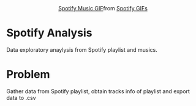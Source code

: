 <div align="center">
<div class="tenor-gif-embed" data-postid="19364871" data-share-method="host" data-aspect-ratio="1.33333" data-width="100%"><a href="https://tenor.com/view/spotify-music-apps-gif-19364871">Spotify Music GIF</a>from <a href="https://tenor.com/search/spotify-gifs">Spotify GIFs</a></div> <script type="text/javascript" async src="https://tenor.com/embed.js"></script>
</div>  
  
# Spotify Analysis
Data exploratory anaylysis from Spotify playlist and musics.

# Problem
Gather data from Spotify playlist, obtain tracks info of playlist and export data to .csv


